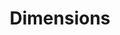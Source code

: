 ---
bigquery: https://console.cloud.google.com/bigquery?p=covid-19-dimensions-ai&page=table&d=data&t=publications
contributors: Digital Science, https://www.digital-science.com/
cost: Free for personal, non-commercial use.
description: Dimensions contains more than 100 million publications, ranging from
  articles published in scholarly journals, books and book chapters, to preprints
  and conference proceedings. All publications are contextualized with linked data
  sets, funding, publications, patents, clinical trials, and policy documents. You
  can also view associated categories, funders, institutions, and researcher profiles.
documentation: https://docs.dimensions.ai/bigquery/index.html
last_edit: 04/05/2022, 18:37:24
location: https://www.dimensions.ai/products/free/
maintained_by: Digital Science, https://www.digital-science.com/
schema_fields:
- funding_nzd
- types
- priority_date
- journal
- issue
- doi
- funding_aud
- date_print
- citations_count
- abstract
- concepts
- research_org_country_names
- research_org_countries
- priority_year
- associated_grant_ids
- acronyms
- pages
- date_normal
- resulting_publication_doi
- category_hrcs_hc
- date_online
- publication_ids
- reference_ids
- type
- resulting_publication_ids
- book_title
- original_assignee_countries
- book_series_title
- citations
- id
- funder_org_state_codes
- assignee_orgs
- categories
- associated_publication_id
- year
- filing_status
- expiration_year
- start_date
- assignee_countries
- funder_orgs
- date_imported_gbq
- funding_amount
- cpc
- license
- relationships
- research_org_city_names
- filing_year
- altmetrics
- journal_lists
- kind
- current_assignee_orgs
- expiration_date
- citation_string
- funder_org_cities
- publisher
- current_assignee
- date_inserted
- parent_id
- funder_countries
- mesh_terms
- category_rcdc
- description
- foa_number
- patent_ids
- investigators
- research_orgs
- arxiv_id
- cited_by_ids
- links
- name
- supporting_grant_ids
- original_title
- funding_jpy
- funding_details
- pmid
- embargo_date
- category_bra
- wikipedia_url
- funding_cny
- eisbn
- phase
- researcher_ids
- publication_date
- volume
- research_org_state_names
- original_abstract
- funding_cad
- repository_url
- labels
- status
- original_assignee
- gender
- funding_usd
- acronym
- registry
- active_years
- created_date
- conference
- family_count
- aliases
- research_org_state_codes
- linkout
- language
- authors
- current_assignee_countries
- source_id
- funding_gbp
- original_assignee_orgs
- open_access_categories_v2
- external_ids
- address
- category_icrp_ct
- established
- granted_date
- associated_publication_arxiv_id
- pmcid
- date
- isbn
- repository_id
- end_date
- conditions
- date_modified
- granted_year
- acknowledgements
- funder_org_countries
- funding_chf
- email_address
- publication_year
- funding_currency
- funder_org_acronyms
- family_members_ids
- title
- grant_number
- inventor_names
- legal_events
- clinical_trial_ids
- proceedings_title
- application_number
- jurisdiction
- mesh_headings
- category_icrp_cso
- filing_date
- legal_status
- category_sdg
- start_year
- brief_title
- ipcr
- editors
- associated_publication_pmid
- category_uoa
- end_year
- open_access_categories
- category_for
- subtitles
- funding_eur
- family_id
- category_hrcs_rac
- category_hra
- research_org_cities
- metrics
- funder_org
- interventions
- associated_publication_doi
- organisation_details
- repository_name
shortname: dimensions
tags:
- scholarly literature
- patents
- funding
- clinical trials
- academic profiles
terms_of_use: 'Use of both the Dimensions COVID-19 dataset and full Dimensions dataset
  are subject to the Dimensions Terms of use: https://www.dimensions.ai/policies-terms-legal '
title: Dimensions
uuid: dcff88bd-fe6b-4fdb-8159-809bf9d7bc1c
---